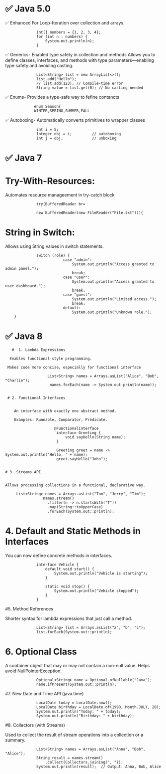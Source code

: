 
# ✅  Java 5.0

✅ Enhanced For Loop-Iteration over collection and arrays.

                  int[] numbers = {1, 2, 3, 4};
                  for (int n : numbers) {
                      System.out.println(n);
                  }

      
✅  Generics- Enabled type safety in collection and methods 
Allows you to define classes, interfaces, and methods with type parameters—enabling type safety and avoiding casting.
                  
                  List<String> list = new ArrayList<>();
                  list.add("Hello");
                  // list.add(123); // Compile-time error
                  String value = list.get(0); // No casting needed

            
 ✅  Enums- Provides a type-safe way to fefine contancts

                 enum Season{
                 WINTER,SPRING,SUMMER,FALL

 ✅  Autoboxing- Automatically converts primitives to wrapper classes

                  int i = 5;
                  Integer obj = i;         // autoboxing
                  int j = obj;             // unboxing

# ✅  Java 7
# Try-With-Resources: 
Automates resource manageement in try-catch block

                  try(BufferedReader br=
                  
                  new BufferedReader(new FileReader("File.txt"))){

   # String in Switch:
   Allows using String values in switch statements.
                  
                  switch (role) {
                              case "admin":
                                  System.out.println("Access granted to admin panel.");
                                  break;
                              case "user":
                                  System.out.println("Access granted to user dashboard.");
                                  break;
                              case "guest":
                                  System.out.println("Limited access.");
                                  break;
                              default:
                                  System.out.println("Unknown role.");
        }
# ✅ Java 8

       #  1. Lambda Expressions
       
      Enables functional-style programming.

     Makes code more concise, especially for functional interface

                       List<String> names = Arrays.asList("Alice", "Bob", "Charlie");
                        names.forEach(name -> System.out.println(name));

                        
     # 2. Functional Interfaces

     
        An interface with exactly one abstract method.

        Examples: Runnable, Comparator, Predicate.
        
                          @FunctionalInterface
                           interface Greeting {
                               void sayHello(String name);
                           }
                           
                           Greeting greet = name -> System.out.println("Hello, " + name);
                           greet.sayHello("John");


    # 3. Streams API

    
    Allows processing collections in a functional, declarative way.
    
         List<String> names = Arrays.asList("Tom", "Jerry", "Tim");
                     names.stream()
                       .filter(n -> n.startsWith("T"))
                       .map(String::toUpperCase)
                       .forEach(System.out::println);

# 4. Default and Static Methods in Interfaces

You can now define concrete methods in interfaces.

                  interface Vehicle {
                      default void start() {
                          System.out.println("Vehicle is starting");
                      }
                  
                      static void stop() {
                          System.out.println("Vehicle stopped");
                      }
                  }
                  
#5. Method References

Shorter syntax for lambda expressions that just call a method.
                  
                  List<String> list = Arrays.asList("a", "b", "c");
                  list.forEach(System.out::println);

# 6. Optional Class

A container object that may or may not contain a non-null value. Helps avoid NullPointerException.
                  
                  Optional<String> name = Optional.ofNullable("Java");
                  name.ifPresent(System.out::println);
                  
#7. New Date and Time API (java.time)

                  LocalDate today = LocalDate.now();
                  LocalDate birthday = LocalDate.of(1990, Month.JULY, 20);
                  System.out.println("Today: " + today);
                  System.out.println("Birthday: " + birthday);

#8. Collectors (with Streams)

Used to collect the result of stream operations into a collection or a summary.

                  
                  List<String> names = Arrays.asList("Anna", "Bob", "Alice");
                  String result = names.stream()
                      .collect(Collectors.joining(", "));
                  System.out.println(result);  // Output: Anna, Bob, Alice
